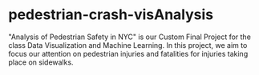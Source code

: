 # pedestrian-crash-visAnalysis
"Analysis of Pedestrian Safety in NYC" is our Custom Final Project for the class Data Visualization and Machine Learning. In this project, we aim to focus our attention on pedestrian injuries and fatalities for injuries taking place on sidewalks.
